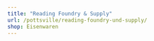 ```yaml
---
title: "Reading Foundry & Supply"
url: /pottsville/reading-foundry-und-supply/
shop: Eisenwaren
---
```


